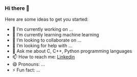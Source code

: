 ### Hi there 👋

<!--
**garooda/garooda** is a ✨ _special_ ✨ repository because its `README.md` (this file) appears on your GitHub profile.
-->
Here are some ideas to get you started:

- 🔭 I’m currently working on ...
- 🌱 I’m currently learning machine learning
- 👯 I’m looking to collaborate on ...
- 🤔 I’m looking for help with ...
- 💬 Ask me about C, C++, Python programming languages
- 📫 How to reach me: [Linkedin](https://www.linkedin.com/in/pravinkumar-singh-196119174/)
- 😄 Pronouns: ...
- ⚡ Fun fact: ...

